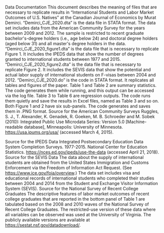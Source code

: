 Data Documentation
This document describes the meaning of files that are necessary to replicate results in “International Students and Labor Market Outcomes of U.S. Natives” at the Canadian Journal of Economics by Murat Demirci.
“Demirci_CJE_2020.dta” is the data file in STATA format. The data set includes data from the American Community Survey for the years between 2009 and 2012. The sample is restricted to recent graduate bachelor's-degree holders (i.e., age below 24) and doctoral degree holders (aged below 31) and all master's degree holders in the data.
“Demirci_CJE_2020_figure1.dta” is the data file that is necessary to replicate Figure 1. It includes the IPEDS data that show the number of degrees granted to international students between 1977 and 2015.
“Demirci_CJE_2020_figure2.dta” is the data file that is necessary to replicate Figure 2. It includes the SEVIS data that show the potential and actual labor supply of international students on F-visas between 2004 and 2012.
“Demirci_CJE_2020.do” is the code in STATA format. It replicates all tables and figures of the paper. Table 1 and Table 2 are summary statistics. The code generates them while running, and this output can be accessed via the log file. Table 3 to Table 6 are regression outputs. The code runs them quietly and save the results in Excel files, named as Table 3 and so on. Both Figure 1 and 2 have six sub-panels. The code generates and saves them in .PNG format.
Source for the American Community Surveys
Ruggles, S. J., T. Alexander, K. Genadek, R. Goeken, M. B. Schroeder and M. Sobek (2010): Integrated Public Use Microdata Series: Version 5.0 [Machine-readable database], Minneapolis: University of Minnesota. https://usa.ipums.org/usa/ (accessed March 4, 2015).

Source for the IPEDS Data
Integrated Postsecondary Education Data System Completion Surveys. 1977-2015. National Center for Education Statistics. https://nces.ed.gov/ipeds/use-the-data (accessed April 21, 2018).
Source for the SEVIS Data
The data about the supply of international students are obtained from the United States Immigration and Customs Enforcement via the Freedom of Information Act Request. (See https://www.ice.gov/foia/overview.) The data set includes visa and educational records of international students who completed their studies between 2004 and 2014 from the Student and Exchange Visitor Information System (SEVIS).
Source for the National Survey of Recent College Graduates
The descriptive features of labor market outcomes of recent college graduates that are reported in the bottom panel of Table 1 are tabulated based on the 2008 and 2010 waves of the National Survey of Recent College Graduates. The restricted-use version of these data where all variables can be observed was used at the University of Virginia. The publicly available versions are available at https://sestat.nsf.gov/datadownload/.
